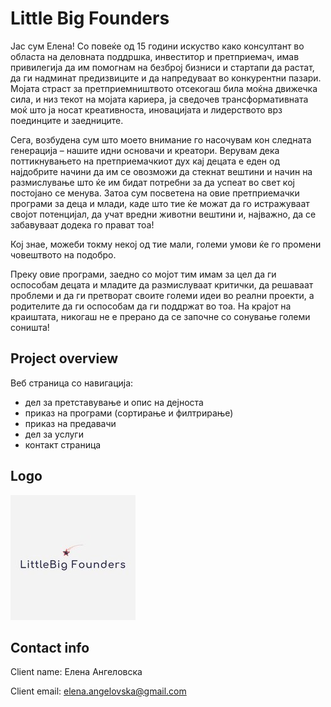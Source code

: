 # Little Big Founders

Јас сум Елена! Со повеќе од 15 години искуство како консултант во областа на деловната поддршка, инвеститор и претприемач, имав привилегија да им помогнам на безброј бизниси и стартапи да растат, да ги надминат предизвиците и да напредуваат во конкурентни пазари. Мојата страст за претприемништвото отсекогаш била моќна движечка сила, и низ текот на мојата кариера, ја сведочев трансформативната моќ што ја носат креативноста, иновацијата и лидерството врз поединците и заедниците.

Сега, возбудена сум што моето внимание го насочувам кон следната генерација – нашите идни основачи и креатори. Верувам дека поттикнувањето на претприемачкиот дух кај децата е еден од најдобрите начини да им се овозможи да стекнат вештини и начин на размислување што ќе им бидат потребни за да успеат во свет кој постојано се менува. Затоа сум посветена на овие претприемачки програми за деца и млади, каде што тие ќе можат да го истражуваат својот потенцијал, да учат вредни животни вештини и, најважно, да се забавуваат додека го прават тоа!

Кој знае, можеби токму некој од тие мали, големи умови ќе го промени човештвото на подобро.

Преку овие програми, заедно со мојот тим имам за цел да ги оспособам децата и младите да размислуваат критички, да решаваат проблеми и да ги претворат своите големи идеи во реални проекти, а родителите да ги оспособам да ги поддржат во тоа. На крајот на краиштата, никогаш не е прерано да се започне со сонување големи соништа!

## Project overview

Веб страница со навигација:

- дел за претставување и опис на дејноста
- приказ на програми (сортирање и филтрирање)
- приказ на предавачи
- дел за услуги
- контакт страница

## Logo

![Logo](./image.png)

## Contact info

Client name: Елена Ангеловска

Client email: elena.angelovska@gmail.com
